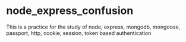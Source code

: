 # node_express_confusion
This is a practice for the study of node, express, mongodb, mongoose, passport, http, cookie, session, token based authentication
